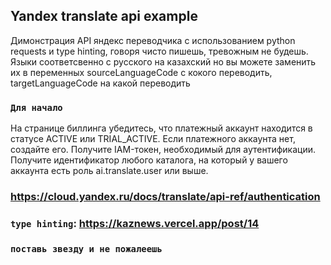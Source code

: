 

## Yandex translate api example

Димонстрация API яндекс переводчика с использованием python requests и type hinting, говоря чисто пишешь, тревожным не будешь. Языки соответсвенно с русского на казахский но вы можете заменить их в переменных sourceLanguageCode с кокого переводить, targetLanguageCode на какой переводить



### `Для начало`

На странице биллинга убедитесь, что платежный аккаунт находится в статусе ACTIVE или TRIAL_ACTIVE. Если платежного аккаунта нет, создайте его.
Получите IAM-токен, необходимый для аутентификации.
Получите идентификатор любого каталога, на который у вашего аккаунта есть роль ai.translate.user или выше.

### https://cloud.yandex.ru/docs/translate/api-ref/authentication

### `type hinting`: https://kaznews.vercel.app/post/14
### `поставь звезду и не пожалеешь`